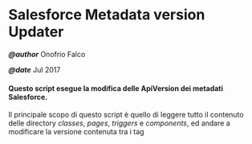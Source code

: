 # Salesforce Metadata version Updater

**_@author_** Onofrio Falco 

**_@date_** Jul 2017

#### Questo script esegue la modifica delle ApiVersion dei metadati Salesforce.
Il principale scopo di questo script è quello di leggere tutto il contenuto delle directory _classes_, 
_pages_, _triggers_ e _components_, ed andare a modificare la versione contenuta tra i tag *<apiVersion></apiVersion>*
